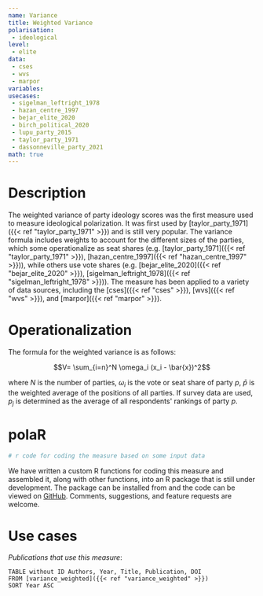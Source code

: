 ```yaml
---
name: Variance
title: Weighted Variance
polarisation:
 - ideological 
level:
 - elite
data:
 - cses
 - wvs
 - marpor
variables: 
usecases:
 - sigelman_leftright_1978
 - hazan_centre_1997
 - bejar_elite_2020
 - birch_political_2020
 - lupu_party_2015
 - taylor_party_1971
 - dassonneville_party_2021
math: true
---
```

# Description
The weighted variance of party ideology scores was the first measure used to measure ideological polarization. It was first used by [taylor_party_1971]({{< ref "taylor_party_1971" >}}) and is still very popular. The variance formula includes weights to account for the different sizes of the parties, which some operationalize as seat shares (e.g. [taylor_party_1971]({{< ref "taylor_party_1971" >}}), [hazan_centre_1997]({{< ref "hazan_centre_1997" >}})), while others use vote shares (e.g. [bejar_elite_2020]({{< ref "bejar_elite_2020" >}}), [sigelman_leftright_1978]({{< ref "sigelman_leftright_1978" >}})). The measure has been applied to a variety of data sources, including the [cses]({{< ref "cses" >}}), [wvs]({{< ref "wvs" >}}), and [marpor]({{< ref "marpor" >}}).

# Operationalization
The formula for the weighted variance is as follows:

$$V= \sum_{i=n}^N \omega_i (x_i - \bar{x})^2$$

where $N$ is the number of parties, $\omega_i$ is the vote or seat share of party $p$, $\bar{p}$ is the weighted average of the positions of all parties. If survey data are used, $p_j$ is determined as the average of all respondents' rankings of party $p$.

# polaR
```r
# r code for coding the measure based on some input data
```

We have written a custom R functions for coding this measure and assembled it, along with other functions, into an R package that is still under development. The package can be installed from and the code can be viewed on [GitHub](https://github.com/felixgruenewald/polref). Comments, suggestions, and feature requests are welcome.
# Use cases
*Publications that use this measure*:
```dataview
TABLE without ID Authors, Year, Title, Publication, DOI
FROM [variance_weighted]({{< ref "variance_weighted" >}})
SORT Year ASC
```